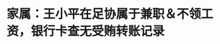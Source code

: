 <!DOCTYPE html>
<html lang="zh-CN">

<head>
    
<title>家属：王小平在足协属于兼职＆不领工资，银行卡查无受贿转账记录_腾讯新闻</title>
<meta name="keywords" content="王小平,中国足协,受贿罪,受贿,足协,中国足球协会超级联赛,中国足协纪律委员会,兼职">
<meta name="description" content="足球领域系列腐败案，足协纪律委员会原主任王小平被查已经两年，据财新网最新消息，王小平被控受贿罪，2025年4月已经在湖北省松滋市法院一审过堂，罕见出现被告人自辩无罪的情况。其亲属证实，检方指控涉案金额为645万元，王小平自辩无罪，辩护律师也做了无罪辩护。自2022年11月国足原主教练李铁官宣被查以来，本轮足坛反腐...">
<meta name="author" content="腾讯网">
<meta name="copyright" content="Copyright 1998 - 2025 Tencent. All Rights Reserved">
<meta property="og:type" content="news" />

<meta property="og:title" content="家属：王小平在足协属于兼职＆不领工资，银行卡查无受贿转账记录_腾讯新闻" />
<meta property="og:description" content="足球领域系列腐败案，足协纪律委员会原主任王小平被查已经两年，据财新网最新消息，王小平被控受贿罪，2025年4月已经在湖北省松滋市法院一审过堂，罕见出现被告人自辩无罪的情况。其亲属证实，检方指控涉案金额为645万元，王小平自辩无罪，辩护律师也做了无罪辩护。自2022年11月国足原主教练李铁官宣被查以来，本轮足坛反腐..." />
<meta property="og:url" content="https://news.qq.com/rain/a/20250526A03Y5Y00" />
<meta property="og:image" content="https://inews.gtimg.com/news_ls/O1MXrN8oBifK1iyWznzkl5Z_Cmf2zAZwP9fHX3UJWPHPQAA_640330/0" />
<meta property="article:author" content="直播吧" />
<meta property="article:published_time" content="2025-05-26 12:27:05" />
<meta property="category" content="politics" />

<meta name="baidu-site-verification" content="jJeIJ5X7pP" />
    <meta charset="utf-8" />
<meta http-equiv="X-UA-Compatible" content="IE=Edge" />
<meta name="viewport" content="width=device-width, initial-scale=1, shrink-to-fit=no" />
<link rel="dns-prefetch" href="mat1.gtimg.com">
<link rel="dns-prefetch" href="i.news.qq.com">
<link rel="shortcut icon" href="https://mat1.gtimg.com/qqcdn/qqindex2021/favicon.ico">
<script nomodule="true" src="https://mat1.gtimg.com/qqcdn/qqindex2021/common-static/20240515201444/core3-37-1.min.js"></script>
<script>
  try {
    if (!window.IntersectionObserver) {
      var observerScript = document.createElement('script');
      observerScript.src = "https://mat1.gtimg.com/qqcdn/qqindex2021/common-static/20241024141058/intersection-observer-polyfill.js";
      document.head.appendChild(observerScript);
    }
  } catch (error) {}
</script>

<script>
  try {
    if (!Element.prototype.scrollTo) {
      var scrollScript = document.createElement('script');
      scrollScript.src = "https://mat1.gtimg.com/qqcdn/qqindex2021/common-static/20241025153001/scroll-behavior-polyfill.js";
      document.head.appendChild(scrollScript);
    }
  } catch (error) {}
</script>
<script>
  try {
    if ('scrollRestoration' in window.history) {
      window.history.scrollRestoration = 'manual';
    }
    window.isPcClient = Boolean(window.electron) && (
      window.navigator.userAgent.indexOf('pc-client') > 0 ||
      window.navigator.userAgent.indexOf('TencentNews') > 0
    );
  } catch {}
</script>
<script>
  try {
    if (window.isPcClient) {
      var bodyStyle = document.createElement('style');
      bodyStyle.innerText = 'body{ zoom: 0.95 }';
      document.head.appendChild(bodyStyle);
    }
  } catch {}
</script>
<script>
  window.DATA = {"url":"https://view.inews.qq.com/a/20250526A03Y5Y00","article_id":"20250526A03Y5Y00","article_type":"0","title":"家属：王小平在足协属于兼职＆不领工资，银行卡查无受贿转账记录","desc":"足球领域系列腐败案，足协纪律委员会原主任王小平被查已经两年，据财新网最新消息，王小平被控受贿罪，2025年4月已经在湖北省松滋市法院一审过堂，罕见出现被告人自辩无罪的情况。其亲属证实，检方指控涉案金额为645万元，王小平自辩无罪，辩护律师也做了无罪辩护。自2022年11月国足原主教练李铁官宣被查以来，本轮足坛反腐...","iNewsRecommendLevel":1,"abstract":"足球领域系列腐败案，足协纪律委员会原主任王小平被查已经两年，据财新网最新消息，王小平被控受贿罪，2025年4月已经在湖北省松滋市法院一审过堂，罕见出现被告人自辩无罪的情况。其亲属证实，检方指控涉案金额为645万元，王小平自辩无罪，辩护律师也做了无罪辩护。自2022年11月国足原主教练李铁官宣被查以来，本轮足坛反腐...","catalog1":"politics","ad_channel_sign":"news","introduction":"","media":"直播吧","media_id":"5042702","pubtime":"2025-05-26 12:27:05","comment_id":"8414921225","political":0,"cmsId":"20250526A03Y5Y00","cms_id":"20250526A03Y5Y00","closeAllAd":0,"closeAllFavorite":false,"originContent":{"directory":{"ai_list":null,"enable":2,"list":null},"text":"\u003cdiv class=\"rich_media_content\"\u003e\u003c!--NO_AD_ERROR_2--\u003e\u003cp\u003e足球领域系列腐败案，足协纪律委员会原主任王小平被查已经两年，据财新网最新消息，王小平被控受贿罪，2025年4月已经在湖北省松滋市法院一审过堂，罕见出现\u003cstrong\u003e被告人自辩无罪\u003c/strong\u003e的情况。\u003c/p\u003e\u003cp\u003e其亲属证实，检方指控涉案金额为645万元，王小平自辩无罪，辩护律师也做了无罪辩护。\u003c/p\u003e\u003cp\u003e自2022年11月国足原主教练\u003c!--VERTICAL_CARD_BEGIN_0--\u003e李铁\u003c!--VERTICAL_CARD_END_0--\u003e官宣被查以来，本轮足坛反腐共有14名曾在中国足协系统任职的中高管理层或教练员落马，其中绝大多数已有司法进展披露。\u003cstrong\u003e王小平案争议巨大，其被移交检察院后即翻供，否认受贿。控辩双方对罪与非罪的分歧明显，故案件进展缓慢。\u003c/strong\u003e\u003c!--NO_AD_0--\u003e\u003c!--EOP_0--\u003e\u003c/p\u003e\u003c!--PARAGRAPH_0--\u003e\u003cp\u003e王小平被指接受请托，为多支球队在违规违纪球员减轻或不适用追加处罚等事项上提供帮助。该案控辩分歧明显，\u003cstrong\u003e家属认为对王小平受贿的指控仅有言辞证据，既没有查清645万元贿款来源，也没有查明去向。\u003c/strong\u003e\u003c!--NO_AD_1--\u003e\u003c!--EOP_1--\u003e\u003c/p\u003e\u003c!--PARAGRAPH_1--\u003e\u003cp\u003e王小平被查后，有关其足坛“书法家”的名头频频被提及。这源于他在中国足协纪律委员会处罚决定上的蓝色字迹签名。2017年中超赛季纪律处罚决定的数量创新高，这使得王小平被网民戏称为中国足坛“最忙的人”。\u003c!--NO_AD_2--\u003e\u003c!--EOP_2--\u003e\u003c/p\u003e\u003c!--PARAGRAPH_2--\u003e\u003cp\u003e澎湃新闻曾经统计，\u003cstrong\u003e2017年中国足协对中超各俱乐部的联赛处罚创历史新高，开出87张罚单，比上一年增加了三分之一，罚款总额达276.6万元。\u003c/strong\u003e\u003c/p\u003e\u003cp\u003e\u003cstrong\u003e王小平亲属表示，王小平在中国足协属于兼职，人事关系仍在\u003c!--SECURE_LINK_BEGIN_0--\u003e中国政法大学\u003c!--SECURE_LINK_END_0--\u003e。他不从中国足协领工资，仅在参与中国足协纪律委员会的会议等活动时领取补贴，中国足协纪律委员会作出的罚款不会经过他的个人账户。\u003c/strong\u003e\u003c!--NO_AD_3--\u003e\u003c!--EOP_3--\u003e\u003c/p\u003e\u003c!--PARAGRAPH_3--\u003e\u003cp\u003e这位亲属透露，王小平被留置后有关部门搜查了其位于北京海淀区西三旗的家，\u003cstrong\u003e也冻结了相关银行卡，但没有发现可能涉及受贿的转账记录，后来指控其受贿的都是现金，对受贿王小平本人并不认可。\u003c/strong\u003e\u003c!--NO_AD_4--\u003e\u003c!--EOP_4--\u003e\u003c/p\u003e\u003c!--PARAGRAPH_4--\u003e\u003cstyle\u003e.rich_media_content{--news-tabel-th-night-color: #444444;--news-font-day-color: #333;--news-font-night-color: #d9d9d9;--news-bottom-distance: 22px}.rich_media_content p:not([data-exeditor-arbitrary-box=image-box]){letter-spacing:.5px;line-height:30px;margin-bottom:var(--news-bottom-distance);word-wrap:break-word}.rich_media_content{color:var(--news-font-day-color);font-size:18px}@media(prefers-color-scheme:dark){body:not([data-weui-theme=light]):not([dark-mode-disable=true]) .rich_media_content p:not([data-exeditor-arbitrary-box=image-box]){letter-spacing:.5px;line-height:30px;margin-bottom:var(--news-bottom-distance);word-wrap:break-word}body:not([data-weui-theme=light]):not([dark-mode-disable=true]) .rich_media_content{color:var(--news-font-night-color)}}.data_color_scheme_dark .rich_media_content p:not([data-exeditor-arbitrary-box=image-box]){letter-spacing:.5px;line-height:30px;margin-bottom:var(--news-bottom-distance);word-wrap:break-word}.data_color_scheme_dark .rich_media_content{color:var(--news-font-night-color)}.data_color_scheme_dark .rich_media_content{font-size:18px}.rich_media_content p[data-exeditor-arbitrary-box=image-box]{margin-bottom:11px}.rich_media_content\u003ediv:not(.qnt-video),.rich_media_content\u003esection{margin-bottom:var(--news-bottom-distance)}.rich_media_content hr{margin-bottom:var(--news-bottom-distance)}.rich_media_content .link_list{margin:0;margin-top:20px;min-height:0!important}.rich_media_content blockquote{background:#f9f9f9;border-left:6px solid #ccc;margin:1.5em 10px;padding:.5em 10px}.rich_media_content blockquote p{margin-bottom:0!important}.data_color_scheme_dark .rich_media_content blockquote{background:#323232}@media(prefers-color-scheme:dark){body:not([data-weui-theme=light]):not([dark-mode-disable=true]) .rich_media_content blockquote{background:#323232}}.rich_media_content ol[data-ex-list]{--ol-start: 1;--ol-list-style-type: decimal;list-style-type:none;counter-reset:olCounter calc(var(--ol-start,1) - 1);position:relative}.rich_media_content ol[data-ex-list]\u003eli\u003e:first-child::before{content:counter(olCounter,var(--ol-list-style-type)) '. ';counter-increment:olCounter;font-variant-numeric:tabular-nums;display:inline-block}.rich_media_content ul[data-ex-list]{--ul-list-style-type: circle;list-style-type:none;position:relative}.rich_media_content ul[data-ex-list].nonUnicode-list-style-type\u003eli\u003e:first-child::before{content:var(--ul-list-style-type) ' ';font-variant-numeric:tabular-nums;display:inline-block;transform:scale(0.5)}.rich_media_content ul[data-ex-list].unicode-list-style-type\u003eli\u003e:first-child::before{content:var(--ul-list-style-type) ' ';font-variant-numeric:tabular-nums;display:inline-block;transform:scale(0.8)}.rich_media_content ol:not([data-ex-list]){padding-left:revert}.rich_media_content ul:not([data-ex-list]){padding-left:revert}.rich_media_content table{display:table;border-collapse:collapse;margin-bottom:var(--news-bottom-distance)}.rich_media_content table th,.rich_media_content table td{word-wrap:break-word;border:1px solid #ddd;white-space:nowrap;padding:2px 5px}.rich_media_content table th{font-weight:700;background-color:#f0f0f0;text-align:left}.rich_media_content table p{margin-bottom:0!important}.data_color_scheme_dark .rich_media_content table th{background:var(--news-tabel-th-night-color)}@media(prefers-color-scheme:dark){body:not([data-weui-theme=light]):not([dark-mode-disable=true]) .rich_media_content table th{background:var(--news-tabel-th-night-color)}}.rich_media_content .qqnews_image_desc,.rich_media_content p[type=om-image-desc]{line-height:20px!important;text-align:center!important;font-size:14px!important;color:#666!important}.rich_media_content div[data-exeditor-arbitrary-box=wrap]:not([data-exeditor-arbitrary-box-special-style]){max-width:100%}.rich_media_content .qqnews-content{--wmfont: 0;--wmcolor: transparent;font-size:var(--wmfont);color:var(--wmcolor);line-height:var(--wmfont)!important;margin-bottom:var(--wmfont)!important}.rich_media_content .qqnews_sign_emphasis{background:#f7f7f7}.rich_media_content .qqnews_sign_emphasis ol{word-wrap:break-word;border:none;color:#5c5c5c;line-height:28px;list-style:none;margin:14px 0 6px;padding:16px 15px 4px}.rich_media_content .qqnews_sign_emphasis p{margin-bottom:12px!important}.rich_media_content .qqnews_sign_emphasis ol\u003eli\u003ep{padding-left:30px}.rich_media_content .qqnews_sign_emphasis ol\u003eli{list-style:none}.rich_media_content .qqnews_sign_emphasis ol\u003eli\u003ep:first-child::before{margin-left:-30px;content:counter(olCounter,decimal) ''!important;counter-increment:olCounter!important;font-variant-numeric:tabular-nums!important;background:#37f;border-radius:2px;color:#fff;font-size:15px;font-style:normal;text-align:center;line-height:18px;width:18px;height:18px;margin-right:12px;position:relative;top:-1px}.data_color_scheme_dark .rich_media_content .qqnews_sign_emphasis{background:#262626}.data_color_scheme_dark .rich_media_content .qqnews_sign_emphasis ol\u003eli\u003ep{color:#a9a9a9}@media(prefers-color-scheme:dark){body:not([data-weui-theme=light]):not([dark-mode-disable=true]) .rich_media_content .qqnews_sign_emphasis{background:#262626}body:not([data-weui-theme=light]):not([dark-mode-disable=true]) .rich_media_content .qqnews_sign_emphasis ol\u003eli\u003ep{color:#a9a9a9}}.rich_media_content h1,.rich_media_content h2,.rich_media_content h3,.rich_media_content h4,.rich_media_content h5,.rich_media_content h6{margin-bottom:var(--news-bottom-distance);font-weight:700}.rich_media_content h1{font-size:20px}.rich_media_content h2,.rich_media_content h3{font-size:19px}.rich_media_content h4,.rich_media_content h5,.rich_media_content h6{font-size:18px}.rich_media_content li:empty{display:none}.rich_media_content ul,.rich_media_content ol{margin-bottom:var(--news-bottom-distance)}.rich_media_content div\u003ep:only-child{margin-bottom:0!important}.rich_media_content .cms-cke-widget-title-wrap p{margin-bottom:0!important}\u003c/style\u003e\u003c/div\u003e","version":"v2"},"originAttribute":{"VERTICAL_CARD_BEGIN_0":{"a_version":"21_android_7.4.57","desc":"李铁","detail_url":"qqnews://article_9528?act=ai_chat\u0026vertical_card_type=ai\u0026vertical_card_desc=%E6%9D%8E%E9%93%81\u0026a_version=21_android_7.4.57\u0026i_version=11.0_qqnews_7.4.70","i_version":"11.0_qqnews_7.4.70","previous_context":"被控受贿罪，2025年4月已经在湖北省松滋市法院一审过堂，罕见出现被告人自辩无罪的情况。其亲属证实，检方指控涉案金额为645万元，王小平自辩无罪，辩护律师也做了无罪辩护。自2022年11月国足原主教练","subsequent_context":"官宣被查以来，本轮足坛反腐共有14名曾在中国足协系统任职的中高管理层或教练员落马，其中绝大多数已有司法进展披露。王小平案争议巨大，其被移交检察院后即翻供，否认受贿。控辩双方对罪与非罪的分歧明显，故案件","type":"ai","url":"qqnews://article_9528?act=ai_chat\u0026vertical_card_type=ai\u0026vertical_card_desc=%E6%9D%8E%E9%93%81\u0026jumpinfo=%7B%22scene%22%3A%22algo_scribe_words%22%2C%22sentence%22%3A%22%E6%9D%8E%E9%93%81%22%2C%22sentenceContext%22%3A%22%E8%A2%AB%E6%8E%A7%E5%8F%97%E8%B4%BF%E7%BD%AA%EF%BC%8C2025%E5%B9%B44%E6%9C%88%E5%B7%B2%E7%BB%8F%E5%9C%A8%E6%B9%96%E5%8C%97%E7%9C%81%E6%9D%BE%E6%BB%8B%E5%B8%82%E6%B3%95%E9%99%A2%E4%B8%80%E5%AE%A1%E8%BF%87%E5%A0%82%EF%BC%8C%E7%BD%95%E8%A7%81%E5%87%BA%E7%8E%B0%E8%A2%AB%E5%91%8A%E4%BA%BA%E8%87%AA%E8%BE%A9%E6%97%A0%E7%BD%AA%E7%9A%84%E6%83%85%E5%86%B5%E3%80%82%E5%85%B6%E4%BA%B2%E5%B1%9E%E8%AF%81%E5%AE%9E%EF%BC%8C%E6%A3%80%E6%96%B9%E6%8C%87%E6%8E%A7%E6%B6%89%E6%A1%88%E9%87%91%E9%A2%9D%E4%B8%BA645%E4%B8%87%E5%85%83%EF%BC%8C%E7%8E%8B%E5%B0%8F%E5%B9%B3%E8%87%AA%E8%BE%A9%E6%97%A0%E7%BD%AA%EF%BC%8C%E8%BE%A9%E6%8A%A4%E5%BE%8B%E5%B8%88%E4%B9%9F%E5%81%9A%E4%BA%86%E6%97%A0%E7%BD%AA%E8%BE%A9%E6%8A%A4%E3%80%82%E8%87%AA2022%E5%B9%B411%E6%9C%88%E5%9B%BD%E8%B6%B3%E5%8E%9F%E4%B8%BB%E6%95%99%E7%BB%83%7B%E6%9D%8E%E9%93%81%7D%E5%AE%98%E5%AE%A3%E8%A2%AB%E6%9F%A5%E4%BB%A5%E6%9D%A5%EF%BC%8C%E6%9C%AC%E8%BD%AE%E8%B6%B3%E5%9D%9B%E5%8F%8D%E8%85%90%E5%85%B1%E6%9C%8914%E5%90%8D%E6%9B%BE%E5%9C%A8%E4%B8%AD%E5%9B%BD%E8%B6%B3%E5%8D%8F%E7%B3%BB%E7%BB%9F%E4%BB%BB%E8%81%8C%E7%9A%84%E4%B8%AD%E9%AB%98%E7%AE%A1%E7%90%86%E5%B1%82%E6%88%96%E6%95%99%E7%BB%83%E5%91%98%E8%90%BD%E9%A9%AC%EF%BC%8C%E5%85%B6%E4%B8%AD%E7%BB%9D%E5%A4%A7%E5%A4%9A%E6%95%B0%E5%B7%B2%E6%9C%89%E5%8F%B8%E6%B3%95%E8%BF%9B%E5%B1%95%E6%8A%AB%E9%9C%B2%E3%80%82%E7%8E%8B%E5%B0%8F%E5%B9%B3%E6%A1%88%E4%BA%89%E8%AE%AE%E5%B7%A8%E5%A4%A7%EF%BC%8C%E5%85%B6%E8%A2%AB%E7%A7%BB%E4%BA%A4%E6%A3%80%E5%AF%9F%E9%99%A2%E5%90%8E%E5%8D%B3%E7%BF%BB%E4%BE%9B%EF%BC%8C%E5%90%A6%E8%AE%A4%E5%8F%97%E8%B4%BF%E3%80%82%E6%8E%A7%E8%BE%A9%E5%8F%8C%E6%96%B9%E5%AF%B9%E7%BD%AA%E4%B8%8E%E9%9D%9E%E7%BD%AA%E7%9A%84%E5%88%86%E6%AD%A7%E6%98%8E%E6%98%BE%EF%BC%8C%E6%95%85%E6%A1%88%E4%BB%B6%22%2C%22source%22%3A%22article_sharepage_scribewords%22%7D","urls":{"qqcom":{"pc_url":"qqnews://article_9528?act=ai_chat\u0026vertical_card_type=ai\u0026vertical_card_desc=%E6%9D%8E%E9%93%81\u0026jumpinfo=%7B%22scene%22%3A%22algo_scribe_words%22%2C%22sentence%22%3A%22%E6%9D%8E%E9%93%81%22%2C%22sentenceContext%22%3A%22%E8%A2%AB%E6%8E%A7%E5%8F%97%E8%B4%BF%E7%BD%AA%EF%BC%8C2025%E5%B9%B44%E6%9C%88%E5%B7%B2%E7%BB%8F%E5%9C%A8%E6%B9%96%E5%8C%97%E7%9C%81%E6%9D%BE%E6%BB%8B%E5%B8%82%E6%B3%95%E9%99%A2%E4%B8%80%E5%AE%A1%E8%BF%87%E5%A0%82%EF%BC%8C%E7%BD%95%E8%A7%81%E5%87%BA%E7%8E%B0%E8%A2%AB%E5%91%8A%E4%BA%BA%E8%87%AA%E8%BE%A9%E6%97%A0%E7%BD%AA%E7%9A%84%E6%83%85%E5%86%B5%E3%80%82%E5%85%B6%E4%BA%B2%E5%B1%9E%E8%AF%81%E5%AE%9E%EF%BC%8C%E6%A3%80%E6%96%B9%E6%8C%87%E6%8E%A7%E6%B6%89%E6%A1%88%E9%87%91%E9%A2%9D%E4%B8%BA645%E4%B8%87%E5%85%83%EF%BC%8C%E7%8E%8B%E5%B0%8F%E5%B9%B3%E8%87%AA%E8%BE%A9%E6%97%A0%E7%BD%AA%EF%BC%8C%E8%BE%A9%E6%8A%A4%E5%BE%8B%E5%B8%88%E4%B9%9F%E5%81%9A%E4%BA%86%E6%97%A0%E7%BD%AA%E8%BE%A9%E6%8A%A4%E3%80%82%E8%87%AA2022%E5%B9%B411%E6%9C%88%E5%9B%BD%E8%B6%B3%E5%8E%9F%E4%B8%BB%E6%95%99%E7%BB%83%7B%E6%9D%8E%E9%93%81%7D%E5%AE%98%E5%AE%A3%E8%A2%AB%E6%9F%A5%E4%BB%A5%E6%9D%A5%EF%BC%8C%E6%9C%AC%E8%BD%AE%E8%B6%B3%E5%9D%9B%E5%8F%8D%E8%85%90%E5%85%B1%E6%9C%8914%E5%90%8D%E6%9B%BE%E5%9C%A8%E4%B8%AD%E5%9B%BD%E8%B6%B3%E5%8D%8F%E7%B3%BB%E7%BB%9F%E4%BB%BB%E8%81%8C%E7%9A%84%E4%B8%AD%E9%AB%98%E7%AE%A1%E7%90%86%E5%B1%82%E6%88%96%E6%95%99%E7%BB%83%E5%91%98%E8%90%BD%E9%A9%AC%EF%BC%8C%E5%85%B6%E4%B8%AD%E7%BB%9D%E5%A4%A7%E5%A4%9A%E6%95%B0%E5%B7%B2%E6%9C%89%E5%8F%B8%E6%B3%95%E8%BF%9B%E5%B1%95%E6%8A%AB%E9%9C%B2%E3%80%82%E7%8E%8B%E5%B0%8F%E5%B9%B3%E6%A1%88%E4%BA%89%E8%AE%AE%E5%B7%A8%E5%A4%A7%EF%BC%8C%E5%85%B6%E8%A2%AB%E7%A7%BB%E4%BA%A4%E6%A3%80%E5%AF%9F%E9%99%A2%E5%90%8E%E5%8D%B3%E7%BF%BB%E4%BE%9B%EF%BC%8C%E5%90%A6%E8%AE%A4%E5%8F%97%E8%B4%BF%E3%80%82%E6%8E%A7%E8%BE%A9%E5%8F%8C%E6%96%B9%E5%AF%B9%E7%BD%AA%E4%B8%8E%E9%9D%9E%E7%BD%AA%E7%9A%84%E5%88%86%E6%AD%A7%E6%98%8E%E6%98%BE%EF%BC%8C%E6%95%85%E6%A1%88%E4%BB%B6%22%2C%22source%22%3A%22article_sharepage_scribewords%22%7D"},"web":{"h5_url":"qqnews://article_9528?act=ai_chat\u0026vertical_card_type=ai\u0026vertical_card_desc=%E6%9D%8E%E9%93%81\u0026jumpinfo=%7B%22scene%22%3A%22algo_scribe_words%22%2C%22sentence%22%3A%22%E6%9D%8E%E9%93%81%22%2C%22sentenceContext%22%3A%22%E8%A2%AB%E6%8E%A7%E5%8F%97%E8%B4%BF%E7%BD%AA%EF%BC%8C2025%E5%B9%B44%E6%9C%88%E5%B7%B2%E7%BB%8F%E5%9C%A8%E6%B9%96%E5%8C%97%E7%9C%81%E6%9D%BE%E6%BB%8B%E5%B8%82%E6%B3%95%E9%99%A2%E4%B8%80%E5%AE%A1%E8%BF%87%E5%A0%82%EF%BC%8C%E7%BD%95%E8%A7%81%E5%87%BA%E7%8E%B0%E8%A2%AB%E5%91%8A%E4%BA%BA%E8%87%AA%E8%BE%A9%E6%97%A0%E7%BD%AA%E7%9A%84%E6%83%85%E5%86%B5%E3%80%82%E5%85%B6%E4%BA%B2%E5%B1%9E%E8%AF%81%E5%AE%9E%EF%BC%8C%E6%A3%80%E6%96%B9%E6%8C%87%E6%8E%A7%E6%B6%89%E6%A1%88%E9%87%91%E9%A2%9D%E4%B8%BA645%E4%B8%87%E5%85%83%EF%BC%8C%E7%8E%8B%E5%B0%8F%E5%B9%B3%E8%87%AA%E8%BE%A9%E6%97%A0%E7%BD%AA%EF%BC%8C%E8%BE%A9%E6%8A%A4%E5%BE%8B%E5%B8%88%E4%B9%9F%E5%81%9A%E4%BA%86%E6%97%A0%E7%BD%AA%E8%BE%A9%E6%8A%A4%E3%80%82%E8%87%AA2022%E5%B9%B411%E6%9C%88%E5%9B%BD%E8%B6%B3%E5%8E%9F%E4%B8%BB%E6%95%99%E7%BB%83%7B%E6%9D%8E%E9%93%81%7D%E5%AE%98%E5%AE%A3%E8%A2%AB%E6%9F%A5%E4%BB%A5%E6%9D%A5%EF%BC%8C%E6%9C%AC%E8%BD%AE%E8%B6%B3%E5%9D%9B%E5%8F%8D%E8%85%90%E5%85%B1%E6%9C%8914%E5%90%8D%E6%9B%BE%E5%9C%A8%E4%B8%AD%E5%9B%BD%E8%B6%B3%E5%8D%8F%E7%B3%BB%E7%BB%9F%E4%BB%BB%E8%81%8C%E7%9A%84%E4%B8%AD%E9%AB%98%E7%AE%A1%E7%90%86%E5%B1%82%E6%88%96%E6%95%99%E7%BB%83%E5%91%98%E8%90%BD%E9%A9%AC%EF%BC%8C%E5%85%B6%E4%B8%AD%E7%BB%9D%E5%A4%A7%E5%A4%9A%E6%95%B0%E5%B7%B2%E6%9C%89%E5%8F%B8%E6%B3%95%E8%BF%9B%E5%B1%95%E6%8A%AB%E9%9C%B2%E3%80%82%E7%8E%8B%E5%B0%8F%E5%B9%B3%E6%A1%88%E4%BA%89%E8%AE%AE%E5%B7%A8%E5%A4%A7%EF%BC%8C%E5%85%B6%E8%A2%AB%E7%A7%BB%E4%BA%A4%E6%A3%80%E5%AF%9F%E9%99%A2%E5%90%8E%E5%8D%B3%E7%BF%BB%E4%BE%9B%EF%BC%8C%E5%90%A6%E8%AE%A4%E5%8F%97%E8%B4%BF%E3%80%82%E6%8E%A7%E8%BE%A9%E5%8F%8C%E6%96%B9%E5%AF%B9%E7%BD%AA%E4%B8%8E%E9%9D%9E%E7%BD%AA%E7%9A%84%E5%88%86%E6%AD%A7%E6%98%8E%E6%98%BE%EF%BC%8C%E6%95%85%E6%A1%88%E4%BB%B6%22%2C%22source%22%3A%22article_sharepage_scribewords%22%7D"}}},"VERTICAL_CARD_END_0":{"show_type":"6"}},"selfDeclare":{},"userAddress":"福建","card":{"chlid":"5042702","chlname":"直播吧","desc":"每日更新体坛最新资讯、视频。","icon":"https://inews.gtimg.com/om_ls/OBIbbPuxumnF8YxACOOD0XxHV_914cct06qDbioXRtM1kAA_200200/0","msgEntry":1,"uin":"eceef1d4da25699372c06a151b8e60d14c","update_frequency":"0","vip_desc":"直播吧官方账号","vip_icon_night":"http://inews.gtimg.com/newsapp_ls/0/14876052067/0","vip_place":"left","vip_type":"30012","vip_icon":"http://inews.gtimg.com/newsapp_ls/0/14876051701/0","vip_type_new":"30012","suid":"8QMd3X5a6IQVsTfQ","liveInfo":{},"cpLevel":1},"interationCount":{"like":24,"collect":8,"share":20},"payment_info":{},"article_is_pay":false,"payment_column_info_v1":{"is_column_pay":false,"read_count_all":0},"tag_info_item":null,"contentWordsNum":641,"extraProperty":{"FeedbackDetailDisableInsert":1,"zanSkinType":""},"relateWelfare":{},"aiSwitch":true,"isOversize":false,"videoArr":[]};
</script>
<script>
  window.channelInfo = {"channelConfig":{"channelNav":[{"_auto_id":"1","active_alien_img":"","alien_img":"","channel_id":"news_news_home","is_local":"0","link":"https://www.qq.com","name_cn":"首页","name_en":"home"},{"_auto_id":"2","active_alien_img":"","alien_img":"","channel_id":"news_news_top","is_local":"0","link":"","name_cn":"要闻","name_en":"news"},{"_auto_id":"4","active_alien_img":"","alien_img":"","channel_id":"news_news_bj","is_local":"1","link":"","name_cn":"北京","name_en":"bj"},{"_auto_id":"5","active_alien_img":"","alien_img":"","channel_id":"news_news_finance","is_local":"0","link":"","name_cn":"财经","name_en":"finance"},{"_auto_id":"6","active_alien_img":"","alien_img":"","channel_id":"news_news_tech","is_local":"0","link":"","name_cn":"科技","name_en":"tech"},{"_auto_id":"7","active_alien_img":"","alien_img":"","channel_id":"tv","is_local":"0","link":"https://v.qq.com/channel/tv/?ptag=qqnews","name_cn":"电视剧","name_en":"tv"},{"_auto_id":"8","active_alien_img":"","alien_img":"","channel_id":"news_news_qa","is_local":"0","link":"","name_cn":"热问","name_en":"qa"},{"_auto_id":"9","active_alien_img":"","alien_img":"","channel_id":"news_news_ent","is_local":"0","link":"","name_cn":"娱乐","name_en":"ent"},{"_auto_id":"10","active_alien_img":"","alien_img":"","channel_id":"variety","is_local":"0","link":"https://v.qq.com/channel/variety/?ptag=qqnews","name_cn":"综艺","name_en":"variety"},{"_auto_id":"11","active_alien_img":"","alien_img":"","channel_id":"news_news_sports","is_local":"0","link":"","name_cn":"体育","name_en":"sports"},{"_auto_id":"13","active_alien_img":"","alien_img":"","channel_id":"news_news_nba","is_local":"0","link":"","name_cn":"NBA","name_en":"nba"},{"_auto_id":"14","active_alien_img":"","alien_img":"","channel_id":"news_news_world","is_local":"0","link":"","name_cn":"国际","name_en":"world"},{"_auto_id":"15","active_alien_img":"","alien_img":"","channel_id":"news_news_mil","is_local":"0","link":"","name_cn":"军事","name_en":"milite"},{"_auto_id":"16","active_alien_img":"","alien_img":"","channel_id":"news_news_auto","is_local":"0","link":"","name_cn":"汽车","name_en":"auto"},{"_auto_id":"17","active_alien_img":"","alien_img":"","channel_id":"news_news_house","is_local":"0","link":"","name_cn":"房产","name_en":"house"},{"_auto_id":"18","active_alien_img":"","alien_img":"","channel_id":"news_news_edu","is_local":"0","link":"","name_cn":"教育","name_en":"edu"},{"_auto_id":"19","active_alien_img":"","alien_img":"","channel_id":"news_news_antip","is_local":"0","link":"","name_cn":"健康","name_en":"health"},{"_auto_id":"20","active_alien_img":"","alien_img":"","channel_id":"news_news_video","is_local":"0","link":"","name_cn":"视频","name_en":"video"},{"_auto_id":"21","active_alien_img":"","alien_img":"","channel_id":"news_news_game","is_local":"0","link":"","name_cn":"游戏","name_en":"games"},{"_auto_id":"22","active_alien_img":"","alien_img":"","channel_id":"news_news_nchupin","is_local":"0","link":"","name_cn":"眼界","name_en":"chupin"},{"_auto_id":"24","active_alien_img":"","alien_img":"","channel_id":"news_news_football","is_local":"0","link":"","name_cn":"足球","name_en":"football"},{"_auto_id":"25","active_alien_img":"","alien_img":"","channel_id":"news_news_kepu","is_local":"0","link":"","name_cn":"科学","name_en":"kepu"},{"_auto_id":"26","active_alien_img":"","alien_img":"","channel_id":"news_news_digi","is_local":"0","link":"","name_cn":"数码","name_en":"digi"},{"_auto_id":"28","active_alien_img":"","alien_img":"","channel_id":"ymzx","is_local":"0","link":"https://gamer.qq.com/v2/cloudgame/game/96897?ichannel=txxwpc0Ftxxwpc1","name_cn":"元梦之星","name_en":"news_news_ymzx"},{"_auto_id":"31","active_alien_img":"","alien_img":"","channel_id":"movie","is_local":"0","link":"https://v.qq.com/channel/movie/?ptag=qqnews","name_cn":"电影","name_en":"movie"},{"_auto_id":"32","active_alien_img":"","alien_img":"","channel_id":"news_news_esport","is_local":"0","link":"","name_cn":"电竞","name_en":"esport"},{"_auto_id":"34","active_alien_img":"","alien_img":"","channel_id":"news_news_history","is_local":"0","link":"","name_cn":"历史","name_en":"history"},{"_auto_id":"35","active_alien_img":"","alien_img":"","channel_id":"news_news_baby","is_local":"0","link":"","name_cn":"育儿","name_en":"baby"},{"_auto_id":"36","active_alien_img":"","alien_img":"","channel_id":"hbjy","is_local":"0","link":"https://gp.qq.com/act/a20250421mnqlx/news.shtml","name_cn":"和平精英","name_en":"news_news_hbjy"},{"_auto_id":"37","active_alien_img":"","alien_img":"","channel_id":"cloud_gamer","is_local":"0","link":"https://gamer.qq.com/?ichannel=txxwpc0Ftxxwpc1","name_cn":"云游戏","name_en":"cloud_gamer"},{"_auto_id":"38","active_alien_img":"","alien_img":"","channel_id":"news_news_lic","is_local":"0","link":"","name_cn":"理财","name_en":"finance_licai"},{"_auto_id":"39","active_alien_img":"","alien_img":"","channel_id":"news_news_istock","is_local":"0","link":"","name_cn":"股票","name_en":"finance_stock"},{"_auto_id":"40","active_alien_img":"","alien_img":"","channel_id":"ren_min_shi_pin","is_local":"0","link":"https://news.qq.com/omn/author/8QMd3Hld74cbujbY?tab=om_video","name_cn":"人民视频","name_en":"ren_min_shi_pin"},{"_auto_id":"41","active_alien_img":"","alien_img":"","channel_id":"news_news_weather","is_local":"0","link":"https://tianqi.qq.com/index.htm","name_cn":"天气","name_en":"weather"}]}};
</script>
<script>
  window.articleConfig = {"rightConfig":[{"_auto_id":"1","category_key":"default","modules":"{\"moduleList\":[{\"title\":\"作者其他文章\",\"id\":\"user_article\"},{\"title\":\"精选视频\",\"id\":\"video_album\",\"videoType\":\"tag\",\"videoId\":\"aUepxrtchGM=\",\"isSticky\":0},{\"title\":\"下载条\",\"id\":\"download_banner\",\"isSticky\":1},{\"title\":\"热点榜\",\"id\":\"hot_rank_list\",\"isSticky\":1},{\"title\":\"广告推广\",\"id\":\"ssp_ad_module\",\"category\":\"ad_ssp\",\"loid\":\"109\",\"isSticky\":1},{\"title\":\"广告推广位\",\"id\":\"c2s_ad_module\",\"category\":\"right_c2s\",\"path\":\"QQcom_all_Rectangle-1|QQcom_all_Rectangle-2|QQcom_all_Rectangle-3\",\"isSticky\":1}]}"},{"_auto_id":"2","category_key":"ent","modules":"{\"moduleList\":[{\"title\":\"作者其他文章\",\"id\":\"user_article\"},{\"title\":\"精选视频\",\"id\":\"video_album\",\"videoType\":\"tag\",\"videoId\":\"aUepxrtchGM=\"},{\"title\":\"下载条\",\"id\":\"download_banner\",\"isSticky\":1},{\"title\":\"热点榜\",\"id\":\"hot_rank_list\",\"isSticky\":1},{\"title\":\"广告推广\",\"id\":\"ssp_ad_module\",\"category\":\"ad_ssp\",\"loid\":\"109\",\"isSticky\":1},{\"title\":\"广告推广\",\"id\":\"ssp_ad_module\",\"category\":\"ad_ssp\",\"loid\":\"117\",\"isSticky\":1}]}"},{"_auto_id":"3","category_key":"game","modules":"{\"moduleList\":[{\"title\":\"作者其他文章\",\"id\":\"user_article\"},{\"title\":\"精选视频\",\"id\":\"video_album\",\"videoType\":\"tag\",\"videoId\":\"aUepxrtchGM=\"},{\"title\":\"热门游戏\",\"id\":\"recommend_game\",\"isSticky\":0},{\"title\":\"下载条\",\"id\":\"download_banner\",\"isSticky\":1},{\"title\":\"热点榜\",\"id\":\"hot_rank_list\",\"isSticky\":1},{\"title\":\"广告推广\",\"id\":\"ssp_ad_module\",\"category\":\"ad_ssp\",\"loid\":\"109\",\"isSticky\":1},{\"title\":\"广告推广位\",\"id\":\"c2s_ad_module\",\"category\":\"right_c2s\",\"path\":\"QQcom_all_Rectangle-1|QQcom_all_Rectangle-2|QQcom_all_Rectangle-3\",\"isSticky\":1}]}"},{"_auto_id":"4","category_key":"tech","modules":"{\"moduleList\":[{\"title\":\"作者其他文章\",\"id\":\"user_article\"},{\"title\":\"精选视频\",\"id\":\"video_album\",\"videoType\":\"tag\",\"videoId\":\"aUepxrtchGM=\"},{\"title\":\"下载条\",\"id\":\"download_banner\",\"isSticky\":1},{\"title\":\"热点榜\",\"id\":\"hot_rank_list\",\"isSticky\":1},{\"title\":\"广告推广\",\"id\":\"ssp_ad_module\",\"category\":\"ad_ssp\",\"loid\":\"109\",\"isSticky\":1},{\"title\":\"广告推广位\",\"id\":\"c2s_ad_module\",\"category\":\"right_c2s\",\"path\":\"QQcom_all_Rectangle-1|QQcom_all_Rectangle-2|QQcom_all_Rectangle-3\",\"isSticky\":1}]}"},{"_auto_id":"5","category_key":"finance","modules":"{\"moduleList\":[{\"title\":\"作者其他文章\",\"id\":\"user_article\"},{\"title\":\"精选视频\",\"id\":\"video_album\",\"videoType\":\"tag\",\"videoId\":\"aUepxrtchGM=\"},{\"title\":\"下载条\",\"id\":\"download_banner\",\"isSticky\":1},{\"title\":\"热点榜\",\"id\":\"hot_rank_list\",\"isSticky\":1},{\"title\":\"广告推广\",\"id\":\"ssp_ad_module\",\"category\":\"ad_ssp\",\"loid\":\"109\",\"isSticky\":1},{\"title\":\"广告推广位\",\"id\":\"c2s_ad_module\",\"category\":\"right_c2s\",\"path\":\"QQcom_all_Rectangle-1|QQcom_all_Rectangle-2|QQcom_all_Rectangle-3\",\"isSticky\":1}]}"},{"_auto_id":"6","category_key":"news","modules":"{\"moduleList\":[{\"title\":\"作者其他文章\",\"id\":\"user_article\"},{\"title\":\"精选视频\",\"id\":\"video_album\",\"videoType\":\"tag\",\"videoId\":\"aUepxrtchGM=\"},{\"title\":\"下载条\",\"id\":\"download_banner\",\"isSticky\":1},{\"title\":\"热点榜\",\"id\":\"hot_rank_list\",\"isSticky\":1},{\"title\":\"广告推广\",\"id\":\"ssp_ad_module\",\"category\":\"ad_ssp\",\"loid\":\"109\",\"isSticky\":1},{\"title\":\"广告推广位\",\"id\":\"c2s_ad_module\",\"category\":\"right_c2s\",\"path\":\"QQcom_all_Rectangle-1|QQcom_all_Rectangle-2|QQcom_all_Rectangle-3\",\"isSticky\":1}]}"},{"_auto_id":"7","category_key":"fashion","modules":"{\"moduleList\":[{\"title\":\"作者其他文章\",\"id\":\"user_article\"},{\"title\":\"精选视频\",\"id\":\"video_album\",\"videoType\":\"tag\",\"videoId\":\"aUepxrtchGM=\"},{\"title\":\"下载条\",\"id\":\"download_banner\",\"isSticky\":1},{\"title\":\"热点榜\",\"id\":\"hot_rank_list\",\"isSticky\":1},{\"title\":\"广告推广\",\"id\":\"ssp_ad_module\",\"category\":\"ad_ssp\",\"loid\":\"109\",\"isSticky\":1},{\"title\":\"广告推广位\",\"id\":\"c2s_ad_module\",\"category\":\"right_c2s\",\"path\":\"QQcom_all_Rectangle-1|QQcom_all_Rectangle-2|QQcom_all_Rectangle-3\",\"isSticky\":1}]}"},{"_auto_id":"8","category_key":"sports","modules":"{\"moduleList\":[{\"title\":\"作者其他文章\",\"id\":\"user_article\"},{\"title\":\"精选视频\",\"id\":\"video_album\",\"videoType\":\"tag\",\"videoId\":\"aUepxrtchGM=\"},{\"title\":\"下载条\",\"id\":\"download_banner\",\"isSticky\":1},{\"title\":\"热点榜\",\"id\":\"hot_rank_list\",\"isSticky\":1},{\"title\":\"广告推广\",\"id\":\"ssp_ad_module\",\"category\":\"ad_ssp\",\"loid\":\"109\",\"isSticky\":1},{\"title\":\"广告推广位\",\"id\":\"c2s_ad_module\",\"category\":\"right_c2s\",\"path\":\"QQcom_all_Rectangle-1|QQcom_all_Rectangle-2|QQcom_all_Rectangle-3\",\"isSticky\":1}]}"},{"_auto_id":"9","category_key":"health","modules":"{\"moduleList\":[{\"title\":\"作者其他文章\",\"id\":\"user_article\"},{\"title\":\"精选视频\",\"id\":\"video_album\",\"videoType\":\"tag\",\"videoId\":\"aUepxrtchGM=\"},{\"title\":\"下载条\",\"id\":\"download_banner\",\"isSticky\":1},{\"title\":\"热点榜\",\"id\":\"hot_rank_list\",\"isSticky\":1},{\"title\":\"广告推广\",\"id\":\"ssp_ad_module\",\"category\":\"ad_ssp\",\"loid\":\"109\",\"isSticky\":1},{\"title\":\"广告推广位\",\"id\":\"c2s_ad_module\",\"category\":\"right_c2s\",\"path\":\"QQcom_all_Rectangle-1|QQcom_all_Rectangle-2|QQcom_all_Rectangle-3\",\"isSticky\":1}]}"},{"_auto_id":"10","category_key":"nba","modules":"{\"moduleList\":[{\"title\":\"作者其他文章\",\"id\":\"user_article\"},{\"title\":\"精选视频\",\"id\":\"video_album\",\"videoType\":\"tag\",\"videoId\":\"aUepxrtchGM=\"},{\"title\":\"下载条\",\"id\":\"download_banner\",\"isSticky\":1},{\"title\":\"热点榜\",\"id\":\"hot_rank_list\",\"isSticky\":1},{\"title\":\"广告推广\",\"id\":\"ssp_ad_module\",\"category\":\"ad_ssp\",\"loid\":\"109\",\"isSticky\":1},{\"title\":\"广告推广位\",\"id\":\"c2s_ad_module\",\"category\":\"right_c2s\",\"path\":\"QQcom_all_Rectangle-1|QQcom_all_Rectangle-2|QQcom_all_Rectangle-3\",\"isSticky\":1}]}"},{"_auto_id":"11","category_key":"edu","modules":"{\"moduleList\":[{\"title\":\"作者其他文章\",\"id\":\"user_article\"},{\"title\":\"精选视频\",\"id\":\"video_album\",\"videoType\":\"tag\",\"videoId\":\"aUWpxLNdg2c=\"},{\"title\":\"下载条\",\"id\":\"download_banner\",\"isSticky\":1},{\"title\":\"热点榜\",\"id\":\"hot_rank_list\",\"isSticky\":1},{\"title\":\"广告推广\",\"id\":\"ssp_ad_module\",\"category\":\"ad_ssp\",\"loid\":\"109\",\"isSticky\":1},{\"title\":\"广告推广位\",\"id\":\"c2s_ad_module\",\"category\":\"right_c2s\",\"path\":\"QQcom_all_Rectangle-1|QQcom_all_Rectangle-2|QQcom_all_Rectangle-3\",\"isSticky\":1}]}"},{"_auto_id":"12","category_key":"ad","modules":"{\"moduleList\":[{\"title\":\"广告推广\",\"id\":\"ssp_ad_module\",\"category\":\"ad_ssp\",\"loid\":\"109\",\"isSticky\":1},{\"title\":\"广告推广位\",\"id\":\"c2s_ad_module\",\"category\":\"right_c2s\",\"path\":\"QQcom_all_Rectangle-1|QQcom_all_Rectangle-2|QQcom_all_Rectangle-3\",\"isSticky\":1}]}"}],"tonglanAdConfig":[{"_auto_id":"1","modules":"{\"moduleList\":[{\"title\":\"广告推广位\",\"id\":\"top\",\"category\":\"top_c2s\",\"path\":\"QQcom_all_Width1-1\"},{\"title\":\"广告推广位\",\"id\":\"bottom\",\"category\":\"bottom_c2s\",\"path\":\"QQcom_all_Width1-2\"}]}"}],"bottomConfig":[],"videoAdConfig":[{"_auto_id":"1","normal_time":"10","switch":"1","video_count":"0","video_time":"0"}],"rightGameConfig":[{"_auto_id":"2","desc":"连续登录送游戏钻石，群雄共聚称霸沙城","icon":"https://inews.gtimg.com/newsapp_bt/0/0627161037914_3816/0","link":"https://s.iwan.qq.com/opengame/tenvideo/index.html?hidestatusbar=1&hidetitlebar=1&immersive=1&syswebview=1&landscape=1&gameid=49085&url=https%3A%2F%2Fgz-file.91ninthpalace.com%2Fwzzx%2Findex_tencent_iwan.html%20&ref_ele=90015","name":"王者之心2"},{"_auto_id":"3","desc":"上线送VIP！万人同屏横扫沙城","icon":"https://inews.gtimg.com/newsapp_bt/0/0627155752146_4584/0","link":"https://s.iwan.qq.com/opengame/tenvideo/index.html?hidestatusbar=1&hidetitlebar=1&immersive=1&landscape=1&syswebview=1&gameid=47203&url=https%3A%2F%2Fcqss2login.bigrnet.com%2Fiwan%2Fh5%2Fplay%2Floading&ref_ele=90015","name":"传奇盛世"},{"_auto_id":"4","desc":"超高爆率，经典玩法","icon":"https://inews.gtimg.com/newsapp_bt/0/0627160641137_9103/0","link":"https://s.iwan.qq.com/opengame/tenvideo/index.html?hidestatusbar=1&hidetitlebar=1&immersive=1&syswebview=1&gameid=43803&url=https%3A%2F%2Fsdk.mxzgame.com%2FGames%2Fportal%2F108337%2FTXVApp&ref_ele=90015","name":"新不良人"},{"_auto_id":"6","desc":"超多福利登录即领，海量游戏任你畅玩","icon":"https://inews.gtimg.com/newsapp_bt/0/111315495935_3595/0","link":"https://dldir3.qq.com/minigamefile/webdownloads/QQGameMini_silent_1002020001_cid0.exe","name":"QQ游戏大厅"},{"_auto_id":"7","desc":"纯正经典玩法，欢乐挑战赛火热来袭","icon":"https://inews.gtimg.com/newsapp_bt/0/070918050891_4971/0","link":"https://minigame.qq.com/h5game_frame_test/?appid=200904&ifid=1502020001","name":"欢乐斗地主"},{"_auto_id":"8","desc":"新服大放送，享赚你就来","icon":"https://inews.gtimg.com/newsapp_bt/0/0627154608860_7318/0","link":"https://s.iwan.qq.com/opengame/tenvideo/index.html?hidestatusbar=1&hidetitlebar=1&immersive=1&syswebview=1&landscape=1&gameid=43403&url=https%3A%2F%2Flogin-wxxyx2-bzsc.jikewan.com%2Fgame%2Fcqtxvideo.html&ref_ele=90015","name":"百战沙城"},{"_auto_id":"9","desc":"全新极速版本爽玩！送新武魂转换卡","icon":"https://inews.gtimg.com/newsapp_bt/0/1016115936984_7153/0","link":"https://s.iwan.qq.com/opengame/tenvideo/index.html?hidestatusbar=1&hidetitlebar=1&immersive=1&syswebview=1&gameid=51477&url=https%3A%2F%2Fh5sdk.cdqcwl.com%2Fsdk%2Ftxaiwandefault%2Fce43a6806214ed5b3e2227ca7e99e27a%2F2231&ref_ele=90015","name":"斗罗大陆"},{"_auto_id":"10","desc":"原汁原味，正版授权","icon":"https://inews.gtimg.com/newsapp_bt/0/0627160844946_1794/0","link":"https://s.iwan.qq.com/opengame/tenvideo/index.html?hidetitlebar=1&immersive=1&syswebview=1&landscape=1&gameid=37275&url=https%3A%2F%2Fsdk.mxzgame.com%2FGames%2Fportal%2F100211%2FTXVApp&ref_ele=90015","name":"原始传奇"},{"_auto_id":"11","desc":"登录领神秘巨星，打造巅峰阵容","icon":"https://inews.gtimg.com/newsapp_bt/0/0701170959368_8122/0","link":"https://s.iwan.qq.com/opengame/tenvideo/index.html?hidestatusbar=1&hidetitlebar=1&immersive=1&syswebview=1&gameid=40591&url=https%3A%2F%2Frh.diaigame.com%2Fh5plat%2Fplay%2Fpackage_code%2FP0012462&ref_ele=90015","name":"巅峰冠军足球"},{"_auto_id":"12","desc":"赛季制实时PVP联机对战","icon":"https://inews.gtimg.com/newsapp_bt/0/0701165259701_7142/0","link":"https://s.iwan.qq.com/opengame/tenvideo/index.html?hidestatusbar=1&hidetitlebar=1&immersive=1&syswebview=1&gameid=49634&url=https%3A%2F%2Ffootball.shenshoucdn.com%2Ffootball_new%2Fh5%2Ftxsp%2Findex.html&ref_ele=90015","name":"球场风云"},{"_auto_id":"13","desc":"专注超爽打宝体验","icon":"https://inews.gtimg.com/newsapp_bt/0/0627154956673_3154/0","link":"https://s.iwan.qq.com/opengame/tenvideo/index.html?hidestatusbar=1&hidetitlebar=1&immersive=1&syswebview=1&gameid=41057&url=https%3A%2F%2Fh5apily.fire2333.com%2Fh5sdk%2Ftxshipin%2Findex%2F3200222%2F3200112&ref_ele=90015","name":"传奇至尊"},{"_auto_id":"16","desc":"火爆新服，福利满满","icon":"https://inews.gtimg.com/newsapp_bt/0/0701171307639_4759/0","link":"https://s.iwan.qq.com/opengame/tenvideo/index.html?hidestatusbar=1&hidetitlebar=1&immersive=1&syswebview=1&gameid=50335&url=https%3A%2F%2Fh5-union-cdn.pptgame.cn%2Findex.html%3Ftx_package_id%3D10202%20&ref_ele=90015","name":"火源战纪"},{"_auto_id":"17","desc":"魔幻风格，超大场面","icon":"https://inews.gtimg.com/newsapp_bt/0/0701171500721_6895/0","link":"https://s.iwan.qq.com/opengame/tenvideo/index.html?hidestatusbar=1&hidetitlebar=1&immersive=1&syswebview=1&gameid=33112&url=https%3A%2F%2Fcsjs-tx.ebibi.com%2Fgame%2Fh5iwan-wwzs%2Fmain%2Findex.html&ref_ele=90015","name":"万王之神"},{"_auto_id":"19","desc":"经典神话背景，高清细腻画质","icon":"https://inews.gtimg.com/newsapp_bt/0/0709181543493_4955/0","link":"https://s.iwan.qq.com/opengame/tenvideo/index.html?hidestatusbar=1&hidetitlebar=1&immersive=1&syswebview=1&gameid=39686&url=https%3A%2F%2Fsdk.gz.1253361160.clb.myqcloud.com%2FGames%2Fportal%2F108311%2FTXVApp&ref_ele=90015","name":"凡人神将传"}]};
</script>
<script src="https://mat1.gtimg.com/www/js/emonitor/custom_ed041a23.js" charset="utf-8"></script>
<script>
  try {
    window.emonitorIns = emonitor.create({
      name: 'newsqq_normalArticle',
      atta: {
        name: 'newsqq',
      },
      mode: '007',
    });
  } catch (err) {
    console.warn(err);
  }
</script>
<link href="https://mat1.gtimg.com/qqcdn/qqindex2021/common-static/hel/qqnews-pc-dc_20250515055953/static/css/static.css" rel="stylesheet">

<script>window.__HEL_PRESET_META__={"qqnews-pc-components":{"app":{"id":1366,"name":"qqnews-pc-components","app_group_name":"qqnews-pc-components","proj_ver":{"map":{},"utime":0},"online_version":"qqnews-pc-components_20250515055747","build_version":"qqnews-pc-components_20250520070753","update_at":"2025-05-20T11:08:42.000Z","desc":"set by [init], from container [formal.pc.dc.sz100921] worker [1]"},"version":{"sub_app_name":"qqnews-pc-components","sub_app_version":"qqnews-pc-components_20250520070753","src_map":{"webDirPath":"https://mat1.gtimg.com/qqcdn/qqindex2021/common-static/hel/qqnews-pc-components_20250520070753","htmlIndexSrc":"https://mat1.gtimg.com/qqcdn/qqindex2021/common-static/hel/qqnews-pc-components_20250520070753/index.html","extractMode":"all","iframeSrc":"","chunkCssSrcList":["https://mat1.gtimg.com/qqcdn/qqindex2021/common-static/hel/qqnews-pc-components_20250520070753/static/css/index.css"],"chunkJsSrcList":["https://mat1.gtimg.com/qqcdn/qqindex2021/common-static/hel/qqnews-pc-components_20250520070753/static/js/index.js"],"staticCssSrcList":[],"staticJsSrcList":["https://mat1.gtimg.com/qqcdn/qqindex2021/static/20231212123233/react.production.min.js","https://mat1.gtimg.com/qqcdn/qqindex2021/static/20231212123233/react-dom.production.min.js","https://mat1.gtimg.com/qqcdn/qqindex2021/common-static/hel/hel-base-v16.js"],"relativeCssSrcList":[],"relativeJsSrcList":[],"privCssSrcList":[],"srvModSrcList":[],"srvModSrcIndex":"","headAssetList":[{"tag":"staticScript","append":false,"attrs":{"src":"https://mat1.gtimg.com/qqcdn/qqindex2021/static/20231212123233/react.production.min.js"}},{"tag":"staticScript","append":false,"attrs":{"src":"https://mat1.gtimg.com/qqcdn/qqindex2021/static/20231212123233/react-dom.production.min.js"}},{"tag":"staticScript","append":false,"attrs":{"src":"https://mat1.gtimg.com/qqcdn/qqindex2021/common-static/hel/hel-base-v16.js"}},{"tag":"script","append":true,"attrs":{"src":"https://mat1.gtimg.com/qqcdn/qqindex2021/common-static/hel/qqnews-pc-components_20250520070753/static/js/index.js","defer":""}},{"tag":"link","append":true,"attrs":{"href":"https://mat1.gtimg.com/qqcdn/qqindex2021/common-static/hel/qqnews-pc-components_20250520070753/static/css/index.css","rel":"stylesheet"}}],"bodyAssetList":[]},"update_at":"2025-05-20T11:08:42.000Z","create_at":"2025-05-20T11:08:42.000Z","_worker_id":"1","_is_backup":true}}}</script>
<script>window.__VIEW_PATH__="article.ejs";</script>
</head>

<body id="dc-normal-body">
  <div id="top-nav"></div>
  <div id="topAd"></div>
  <div class="qqweb-pc-content ">
    <div class="content-left">
      <div class="content">
        <div class="left-tool" id="left-tool"></div>
                <div class="content-article">
            <div id="article-column-tag"></div>
            <h1>家属：王小平在足协属于兼职＆不领工资，银行卡查无受贿转账记录</h1>
            <div id="article-author"></div>
            <div id="article-content"></div>
          <div id="article-status"></div>
          <div id="relate-question"></div>
          <div class="recommend-con" id="ArticleBottom"></div>
        </div>
      </div>
      <div id="article-comment"></div>
      <div id="recommend"></div>
      <div id="bottomAd"></div>
      <div id="article-footer"></div>
    </div>
    <div id="content-right" class="content-right"></div>
  </div>
  <div id="go-top"></div>
  <script>
    var navDom = document.getElementById('top-nav');
    if (window.isPcClient && navDom) {
      navDom.style.height = '0';
    }
  </script>
    <script type="text/javascript">
  var TIME_BEFORE_LOAD_CRYSTAL = Date.now();
</script>
<script src="https://mat1.gtimg.com/qqcdn/qqindex2021/advertisement/qqdc/crystal.202504291215.min.js" id="l_qq_com"></script>
<script type="text/javascript">
  if (typeof crystal === 'undefined' && Math.random() <= 1) {
    (function() {
      var TIME_AFTER_LOAD_CRYSTAL = Date.now();
      var img = new Image(1, 1);
      img.src = "//dp3.qq.com/qqcom/?adb=1&dm=new&err=1002&blockjs=" + (TIME_AFTER_LOAD_CRYSTAL - TIME_BEFORE_LOAD_CRYSTAL);
    })();
  }
</script>
    <iframe style="display: none;" src="https://i.news.qq.com/web_backend/getWebPacUid"></iframe>
<script src="https://mat1.gtimg.com/qqcdn/qqindex2021/common-static/20240805160928/react.production.min.js"></script>
<script src="https://mat1.gtimg.com/qqcdn/qqindex2021/common-static/20240805160928/react-dom.production.min.js"></script>
<script src="https://mat1.gtimg.com/qqcdn/qqindex2021/common-static/20241018171503/universal-report.min.js"></script>
<script defer type="text/javascript" src="https://mat1.gtimg.com/qqcdn/qqindex2021/libs/barrier/aria.js?appid=9327b8b06379d9d1728bbfbe2025ef9c" charset="utf-8"></script>
<script defer src="https://t.captcha.qq.com/TCaptcha.js"></script>
<script>document.cookie="hel_err=;path=/;";</script>
<script src="https://mat1.gtimg.com/qqcdn/qqindex2021/common-static/hel/hel-base-v16.js"></script>
<script src="https://mat1.gtimg.com/qqcdn/qqindex2021/common-static/hel/qqnews-pc-hel-entry_20250117174052/static/js/index.js"></script>
<link rel="preload" href="https://mat1.gtimg.com/qqcdn/qqindex2021/common-static/hel/qqnews-pc-dc_20250515055953/static/js/static.js" as="script">
<link rel="preload" href="https://mat1.gtimg.com/qqcdn/qqindex2021/common-static/hel/qqnews-pc-components_20250520070753/static/js/index.js" as="script">
<script>window.loadProject("https://mat1.gtimg.com/qqcdn/qqindex2021/common-static/hel/qqnews-pc-dc_20250515055953/static/js/static.js");</script>
<iframe id="videoFrame" style="display: none;" src="https://video.qq.com/cookie/sync_qqnews.html"></iframe>
</body>

</html>
